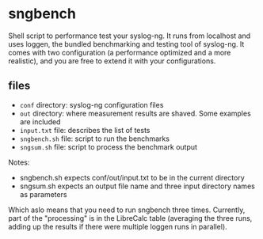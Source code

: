 # sngbench

Shell script to performance test your syslog-ng. It runs from localhost and uses loggen, the bundled benchmarking and testing tool of syslog-ng. It comes with two configuration (a performance optimized and a more realistic), and you are free to extend it with your configurations.

## files

 * ```conf``` directory: syslog-ng configuration files
 * ```out``` directory: where measurement results are shaved. Some examples are included
 * ```input.txt``` file: describes the list of tests
 * ```sngbench.sh``` file: script to run the benchmarks
 * ```sngsum.sh``` file: script to process the benchmark output
 
Notes:
 * sngbench.sh expects conf/out/input.txt to be in the current directory
 * sngsum.sh expects an output file name and three input directory names as parameters

Which aslo means that you need to run sngbench three times. Currently, part of the "processing" is in the LibreCalc table (averaging the three runs, adding up the results if there were multiple loggen runs in parallel).

